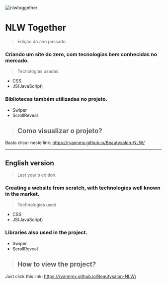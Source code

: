 ![nlwtoggether](https://user-images.githubusercontent.com/105246720/177191701-355b47a8-24c6-4be3-90bd-2dcbe7562f3d.png)

# NLW Together

> Edição do ano passado.

### Criando um site do zero, com tecnologias bem conhecidas no mercado.

> Tecnologias usadas.

* CSS
* JS(JavaScript)

### Bibliotecas também utilizadas no projeto.

* Swiper
* ScrollReveal

>## Como visualizar o projeto? 

Basta clicar neste link: https://ryannmx.github.io/Beautysalon-NLW/

___________________________________________________________________

## English version

> Last year's edition.

### Creating a website from scratch, with technologies well known in the market.

> Technologies used.

* CSS
* JS(JavaScript)

### Libraries also used in the project.

* Swiper
* ScrollReveal

>## How to view the project?

Just click this link: https://ryannmx.github.io/Beautysalon-NLW/



